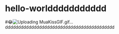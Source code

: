 # hello-worlddddddddddd

#😂![Uploading MuaKissGIF.gif…]()
dddddddddddddddddddddddddddddddddddddddddd
